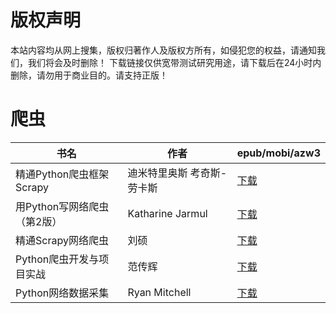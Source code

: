 # 版权声明

本站内容均从网上搜集，版权归著作人及版权方所有，如侵犯您的权益，请通知我们，我们将会及时删除！ 下载链接仅供宽带测试研究用途，请下载后在24小时内删除，请勿用于商业目的。请支持正版！

# 爬虫

| 书名 | 作者 | epub/mobi/azw3 |
| --- | --- | --- |
| 精通Python爬虫框架Scrapy | 迪米特里奥斯 考奇斯-劳卡斯 | [下载](https://url89.ctfile.com/f/31084289-1357026256-a24bfa?p=8866) |
| 用Python写网络爬虫（第2版） | Katharine Jarmul | [下载](https://url89.ctfile.com/f/31084289-1357023493-43dbb4?p=8866) |
| 精通Scrapy网络爬虫 | 刘硕 | [下载](https://url89.ctfile.com/f/31084289-1357019203-cea982?p=8866) |
| Python爬虫开发与项目实战 | 范传辉 | [下载](https://url89.ctfile.com/f/31084289-1357018354-f08e57?p=8866) |
| Python网络数据采集 | Ryan Mitchell | [下载](https://url89.ctfile.com/f/31084289-1357016428-d0fcfa?p=8866) |
